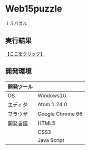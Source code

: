 # Web15puzzle
１５パズル

## 実行結果
[【ここをクリック】](https://xekid78.github.io/Web15puzzle/)
  
## 開発環境
| 開発ツール |  |
|:-|:-|
| OS | Windows10 |
| エディタ | Atom 1.24.0 |
| ブラウザ | Google Chrome 66 |
| 開発言語 | HTML5 |
| | CSS3 |
| | Java Script |
